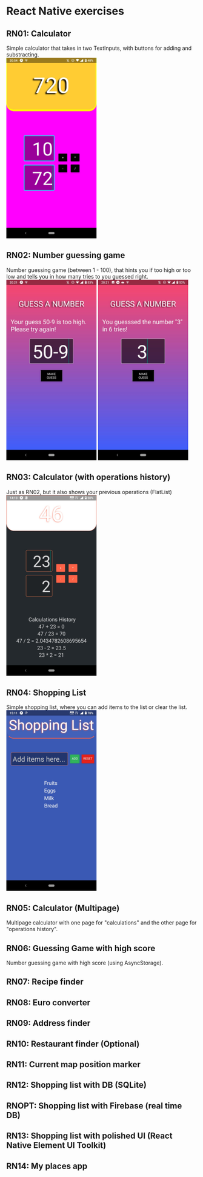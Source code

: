 # React Native exercises

## RN01: Calculator
Simple calculator that takes in two TextInputs, with buttons for adding and substracting.  
<a href="https://raw.githubusercontent.com/Claudiferock/Mobile-Programming/master/img/RN01.jpeg"><img src="https://raw.githubusercontent.com/Claudiferock/Mobile-Programming/master/img/RN01.jpeg" alt="Screenshot of React Native Calculator app" width="238"/></a>  
## RN02: Number guessing game
Number guessing game (between 1 - 100), that hints you if too high or too low and tells you in how many tries to you guessed right.  
<a href="https://raw.githubusercontent.com/Claudiferock/Mobile-Programming/master/img/RN02(01).jpeg"><img src="https://raw.githubusercontent.com/Claudiferock/Mobile-Programming/master/img/RN02(01).jpeg" alt="Screenshot of React Native number guessing game app" width="238"/></a> <a href="https://raw.githubusercontent.com/Claudiferock/Mobile-Programming/master/img/RN02(02).jpeg"><img src="https://raw.githubusercontent.com/Claudiferock/Mobile-Programming/master/img/RN02(02).jpeg" alt="Screenshot of React Native number guessing game app" width="238"/></a>  
## RN03: Calculator (with operations history)
Just as RN02, but it also shows your previous operations (FlatList)  
<a href="https://raw.githubusercontent.com/Claudiferock/Mobile-Programming/master/img/RN03.jpeg"><img src="https://raw.githubusercontent.com/Claudiferock/Mobile-Programming/master/img/RN03.jpeg" alt="Screenshot of React Native Calculator app with operations history" width="238"/></a>  

## RN04: Shopping List
Simple shopping list, where you can add items to the list or clear the list.  
<a href="https://raw.githubusercontent.com/Claudiferock/Mobile-Programming/master/img/RN04.jpeg"><img src="https://raw.githubusercontent.com/Claudiferock/Mobile-Programming/master/img/RN04.jpeg" alt="Screenshot of React Native shopping list app" width="238"/></a> 

## RN05: Calculator (Multipage)
Multipage calculator with one page for "calculations" and the other page for "operations history".


## RN06: Guessing Game with high score
Number guessing game with high score (using AsyncStorage).


## RN07: Recipe finder


## RN08: Euro converter


## RN09: Address finder


## RN10: Restaurant finder (Optional)


## RN11: Current map position marker 


## RN12: Shopping list with DB (SQLite)


## RNOPT: Shopping list with Firebase (real time DB)


## RN13: Shopping list with polished UI (React Native Element UI Toolkit)


## RN14: My places app
